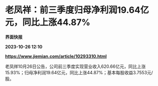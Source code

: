 # 老凤祥：前三季度归母净利润19.64亿元，同比上涨44.87%
**界面快报**

**2023-10-26 12:10**

**https://www.jiemian.com/article/10293310.html**

老凤祥10月26日公告，公司前三季度实现营业收入620.66亿元，同比上涨15.93%；归母净利润19.64亿元，同比上涨44.87%；基本每股收益3.7553元/股。